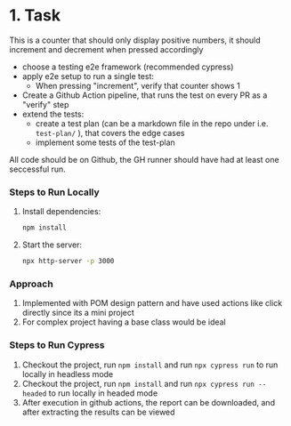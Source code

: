 # 1. Task

This is a counter that should only display positive numbers, it should increment and decrement when pressed accordingly


- choose a testing e2e framework (recommended cypress)
- apply e2e setup to run a single test:
   - When pressing "increment", verify that counter shows 1
- Create a Github Action pipeline, that runs the test on every PR as a "verify" step
- extend the tests:
  - create a test plan (can be a markdown file in the repo under i.e. `test-plan/` ), that covers the edge cases
  - implement some tests of the test-plan
 
All code should be on Github, the GH runner should have had at least one seccessful run.  


### Steps to Run Locally

1. Install dependencies:
   ```bash
   npm install
   ```
2. Start the server:
   ```bash
   npx http-server -p 3000
   ```

### Approach

1. Implemented with POM design pattern and have used actions like click directly since its a mini project
2. For complex project having a base class would be ideal

### Steps to Run Cypress
1. Checkout the project, run `npm install` and run `npx cypress run` to run locally in headless mode 
2. Checkout the project, run `npm install` and run `npx cypress run --headed` to run locally in headed mode
3. After execution in github actions, the report can be downloaded, and after extracting the results can be viewed
